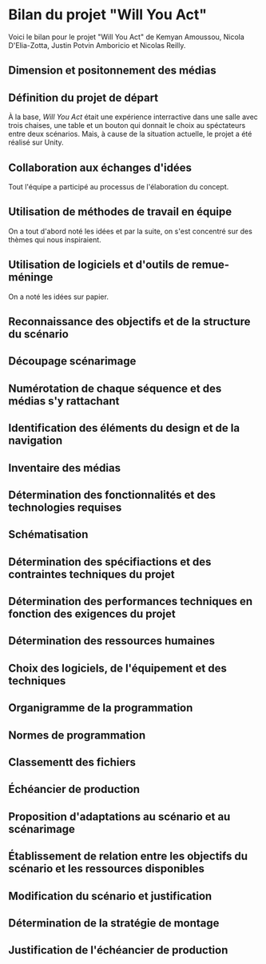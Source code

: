 # Bilan du projet "Will You Act"

Voici le bilan pour le projet "Will You Act" de Kemyan Amoussou, Nicola D'Elia-Zotta, Justin Potvin Amboricio et Nicolas Reilly.

## Dimension et positonnement des médias

## Définition du projet de départ
À la base, _Will You Act_ était une expérience interractive dans une salle avec trois chaises, une table et un bouton qui donnait le choix au spéctateurs entre deux scénarios. Mais, à cause de la situation actuelle, le projet a été réalisé sur Unity.
## Collaboration aux échanges d'idées
Tout l'équipe a participé au processus de l'élaboration du concept.
## Utilisation de méthodes de travail en équipe
On a tout d'abord noté les idées et par la suite, on s'est concentré sur des thèmes qui nous inspiraient.
## Utilisation de logiciels et d'outils de remue-méninge
On a noté les idées sur papier.
## Reconnaissance des objectifs et de la structure du scénario

## Découpage scénarimage

## Numérotation de chaque séquence et des médias s'y rattachant

## Identification des éléments du design et de la navigation

## Inventaire des médias

## Détermination des fonctionnalités et des technologies requises

## Schématisation

## Détermination des spécifiactions et des contraintes techniques du projet

## Détermination des performances techniques en fonction des exigences du projet

## Détermination des ressources humaines

## Choix des logiciels, de l'équipement et des techniques

## Organigramme de la programmation

## Normes de programmation

## Classementt des fichiers

## Échéancier de production

## Proposition d'adaptations au scénario et au scénarimage

## Établissement de relation entre les objectifs du scénario et les ressources disponibles

## Modification du scénario et justification

## Détermination de la stratégie de montage

## Justification de l'échéancier de production

